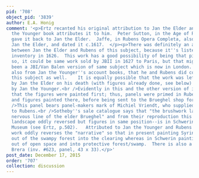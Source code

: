 ```yaml
---
pid: '708'
object_pid: '3839'
author: E.A. Honig
comment: '<p>Ertz recanted his original attribution to Jan the Elder and in the Jan
  the Younger book attributes it to him.  Peter Sutton, in the Age of Rubens show,
  gave it back to Jan the Elder.  Jaffe, in Rubens Opera Completa, also gave it to
  Jan the Elder, and dated it c.1617.  </p><p>There was definitely an autograph collaboration
  between Jan the Elder and Rubens of this subject, because it''s listed in his estate
  inventory in 1626.  This work has a good possibility of being that picture.  If
  so, it could be same work sold by JBII in 1627 to Paris, but that might also have
  been a JBI/Van Balen version of same subject which is now in London.  We do know,
  also from Jan the Younger''s account books, that he and Rubens did collaborate on
  this subject as well.    It is equally possible that the work was left unfinished
  by Jan the Elder on his death (with figures already done, see below) and completed
  by Jan the Younger.<br />Evidently in this and the other version of it, it is clear
  that the figures were painted first; thus, panels were primed in Rubens'' workshop
  and figures painted there, before being sent to the Brueghel shop for landscape.<br
  />This panel bears panel-makers mark of Michiel Vriendt, who supplied many panels
  to Rubens.<br />Sotheby''s sale catalogue says that "the brushwork lacks the shimmering,
  nervous line of the elder Brueghel" and from their reproduction this does seem true.</p><p>Variant--with
  landscape oddly reversed but figures in same position--is in Schwerin, Staatliches
  Museum (see Ertz, p.502).   Attributed to Jan the Younger and Rubens'' workshop.  That
  work oddly reverses the "narrative" so that in present painting Syrinx is running
  out of the swampy forest into the clearing whereas in Schwerin painting she''s running
  out of open space and into protective forest/swamp.  There is also a copy in Milan,
  Brera (inv. #623, panel, 43 x 33).</p>'
post_date: December 17, 2015
order: '707'
collection: discussion
---
```

